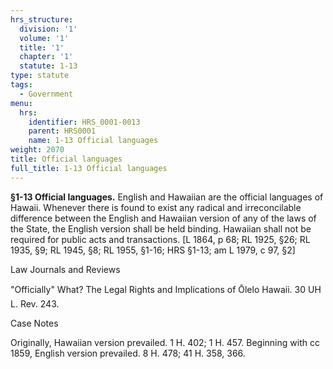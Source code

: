 ```yaml
---
hrs_structure:
  division: '1'
  volume: '1'
  title: '1'
  chapter: '1'
  statute: 1-13
type: statute
tags:
  - Government
menu:
  hrs:
    identifier: HRS_0001-0013
    parent: HRS0001
    name: 1-13 Official languages
weight: 2070
title: Official languages
full_title: 1-13 Official languages
---
```

**§1-13 Official languages.** English and Hawaiian are the official languages of Hawaii. Whenever there is found to exist any radical and irreconcilable difference between the English and Hawaiian version of any of the laws of the State, the English version shall be held binding. Hawaiian shall not be required for public acts and transactions. [L 1864, p 68; RL 1925, §26; RL 1935, §9; RL 1945, §8; RL 1955, §1-16; HRS §1-13; am L 1979, c 97, §2]

Law Journals and Reviews

"Officially" What? The Legal Rights and Implications of Ōlelo Hawaii. 30 UH L. Rev. 243.

Case Notes

Originally, Hawaiian version prevailed. 1 H. 402; 1 H. 457\. Beginning with cc 1859, English version prevailed. 8 H. 478; 41 H. 358, 366.